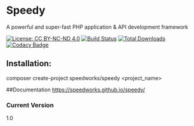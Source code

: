 # Speedy
A powerful and super-fast PHP application & API development framework

[![License: CC BY-NC-ND 4.0](https://licensebuttons.net/l/by-nc-nd/4.0/80x15.png)](http://creativecommons.org/licenses/by-nc-nd/4.0/)
[![Build Status](https://travis-ci.org/speedworks/speedy.svg?branch=master)](https://travis-ci.org/speedworks/speedy)
[![Total Downloads](https://poser.pugx.org/speedworks/speedy/downloads)](https://packagist.org/packages/speedworks/speedy)
[![Codacy Badge](https://api.codacy.com/project/badge/Grade/28d61a63a4434022b1ecd87602ada1e4)](https://www.codacy.com/app/shaktiphartiyal/speedy?utm_source=github.com&utm_medium=referral&utm_content=shaktiphartiyal/speedy&utm_campaign=Badge_Grade)
## Installation:
composer create-project speedworks/speedy <project_name>

##Documentation
https://speedworks.github.io/speedy/
### Current Version
1.0